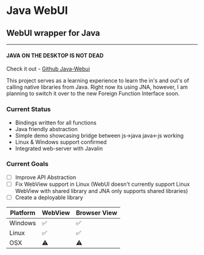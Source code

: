 # Java WebUI

## WebUI wrapper for Java

---

#### JAVA ON THE DESKTOP IS NOT DEAD

Check it out - [Github Java-Webui](https://github.com/gabrielHawkins7/java-webui)

This project serves as a learning experience to learn the in's and out's of calling native libraries from Java. Right now its using JNA, however, I am planning to switch it over to the new Foreign Function Interface soon.

### Current Status

- Bindings written for all functions
- Java friendly abstraction
- Simple demo showcasing bridge between js->java java<-js working
- Linux & Windows support confirmed
- Integrated web-server with Javalin

### Current Goals

- [ ] Improve API Abstraction
- [ ] Fix WebView support in Linux (WebUI doesn't currently support Linux WebView with shared library and JNA only supports shared libraries)
- [ ] Create a deployable library

| Platform | WebView | Browser View |
| -------- | ------- | ------------ |
| Windows  | ✅      | ✅           |
| Linux    | ✅      | ✅           |
| OSX      | ⚠️      | ⚠️           |
